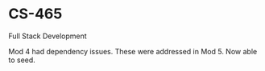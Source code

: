 # CS-465
Full Stack Development

Mod 4 had dependency issues. These were addressed in Mod 5. Now able to seed.
